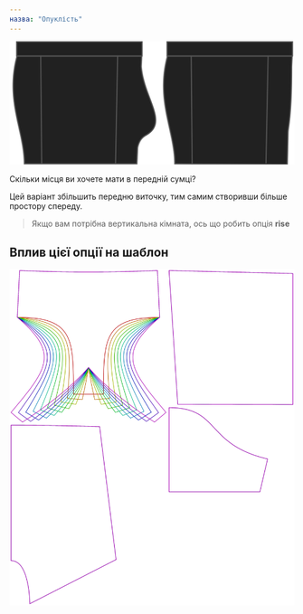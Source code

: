 ```yaml
---
назва: "Опуклість"
---
```


![Варіант опуклості на Брюсі](./bulge.svg)

Скільки місця ви хочете мати в передній сумці?

Цей варіант збільшить передню виточку, тим самим створивши більше простору спереду.

> Якщо вам потрібна вертикальна кімната, ось що робить опція **rise**

## Вплив цієї опції на шаблон

![На цьому зображенні показано вплив цієї опції шляхом накладання декількох варіантів, які мають різне значення для цієї опції](bruce_bulge_sample.svg "Вплив цієї опції на шаблон")
